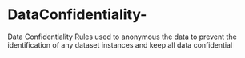 # DataConfidentiality-
Data Confidentiality Rules used to anonymous the data to prevent the identification of any dataset instances and keep all data confidential
